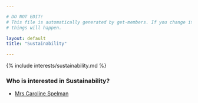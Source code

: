 ```yaml
---

# DO NOT EDIT!
# This file is automatically generated by get-members. If you change it, bad
# things will happen.

layout: default
title: "Sustainability"

---
```


{% include interests/sustainability.md %}

### Who is interested in Sustainability?


* [Mrs Caroline Spelman](../members/mrs-caroline-spelman.html)
